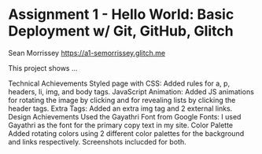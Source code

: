Assignment 1 - Hello World: Basic Deployment w/ Git, GitHub, Glitch
===
Sean Morrissey https://a1-semorrissey.glitch.me

This project shows ...

Technical Achievements
Styled page with CSS: Added rules for a, p, headers, li, img, and body tags.
JavaScript Animation: Added JS animations for rotating the image by clicking and for revealing lists by clicking the header tags.
Extra Tags: Added an extra img tag and 2 external links.
Design Achievements
Used the Gayathri Font from Google Fonts: I used Gayathri as the font for the primary copy text in my site.
Color Palette Added rotating colors using 2 different color palettes for the background and links respectively. Screenshots inclucded for both.